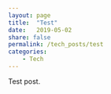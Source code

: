 ```yaml
---
layout: page
title:  "Test"
date:   2019-05-02
share: false
permalink: /tech_posts/test
categories: 
    - Tech
---
```

Test post.
